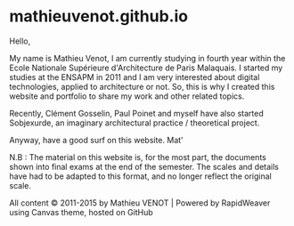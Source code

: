 # mathieuvenot.github.io


Hello,

My name is Mathieu Venot, I am currently studying in fourth year within the Ecole Nationale Supérieure d'Architecture de Paris Malaquais.
I started my studies at the ENSAPM in 2011 and I am very interested about digital technologies, applied to architecture or not.
So, this is why I created this website and portfolio to share my work and other related topics.

Recently, Clément Gosselin, Paul Poinet and myself have also started Sobjexurde, an imaginary architectural practice / theoretical project.

Anyway, have a good surf on this website.
Mat'

N.B : The material on this website is, for the most part, the documents shown into final exams at the end of the semester. The scales and details have had to be adapted to this format, and no longer reflect the original scale.


All content © 2011-2015 by Mathieu VENOT | Powered by RapidWeaver using Canvas theme, hosted on GitHub
